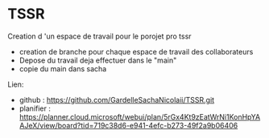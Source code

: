 # TSSR

Creation d 'un espace de travail pour le porojet pro tssr
- creation de branche pour chaque espace de travail des collaborateurs
- Depose du travail deja effectuer dans le "main"
- copie du main dans sacha

Lien:
- github : https://github.com/GardelleSachaNicolaii/TSSR.git
- planifier : https://planner.cloud.microsoft/webui/plan/5rGx4Kt9zEatWrNi1KonHpYAAJeX/view/board?tid=719c38d6-e941-4efc-b273-49f2a9b06406
